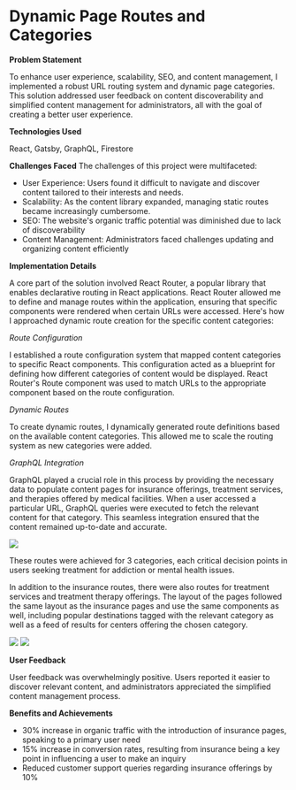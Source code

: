 # Dynamic Page Routes and Categories

<b>Problem Statement</b>

To enhance user experience, scalability, SEO, and content management, I implemented a robust URL routing system and dynamic page categories. This solution addressed user feedback on content discoverability and simplified content management for administrators, all with the goal of creating a better user experience.

<b>Technologies Used</b>

React, Gatsby, GraphQL, Firestore

<b>Challenges Faced</b>
The challenges of this project were multifaceted:

- User Experience: Users found it difficult to navigate and discover content tailored to their interests and needs.
- Scalability: As the content library expanded, managing static routes became increasingly cumbersome.
- SEO: The website's organic traffic potential was diminished due to lack of discoverability 
- Content Management: Administrators faced challenges updating and organizing content efficiently

<b>Implementation Details</b>

A core part of the solution involved React Router, a popular library that enables declarative routing in React applications. React Router allowed me to define and manage routes within the application, ensuring that specific components were rendered when certain URLs were accessed. Here's how I approached dynamic route creation for the specific content categories:

*Route Configuration*

I established a route configuration system that mapped content categories to specific React components. This configuration acted as a blueprint for defining how different categories of content would be displayed. React Router's Route component was used to match URLs to the appropriate component based on the route configuration.

*Dynamic Routes*

To create dynamic routes, I dynamically generated route definitions based on the available content categories. This allowed me to scale the routing system as new categories were added.

*GraphQL Integration*

GraphQL played a crucial role in this process by providing the necessary data to populate content pages for insurance offerings, treatment services, and therapies offered by medical facilities. When a user accessed a particular URL, GraphQL queries were executed to fetch the relevant content for that category. This seamless integration ensured that the content remained up-to-date and accurate.

<img src="https://i.imgur.com/OJd1ebt.png">

These routes were achieved for 3 categories, each critical decision points in users seeking treatment for addiction or mental health issues.

In addition to the insurance routes, there were also routes for treatment services and treatment therapy offerings. The layout of the pages followed the same layout as the insurance pages and use the same components as well, including popular destinations tagged with the relevant category as well as a feed of results for centers offering the chosen category.

<img src="https://i.imgur.com/HnydjmI.png">

<img src="https://i.imgur.com/VsavQRj.png">

<b>User Feedback</b>

User feedback was overwhelmingly positive. Users reported it easier to discover relevant content, and administrators appreciated the simplified content management process.

<b>Benefits and Achievements</b>

- 30% increase in organic traffic with the introduction of insurance pages, speaking to a primary user need
- 15% increase in conversion rates, resulting from insurance being a key point in influencing a user to make an inquiry
- Reduced customer support queries regarding insurance offerings by 10%

